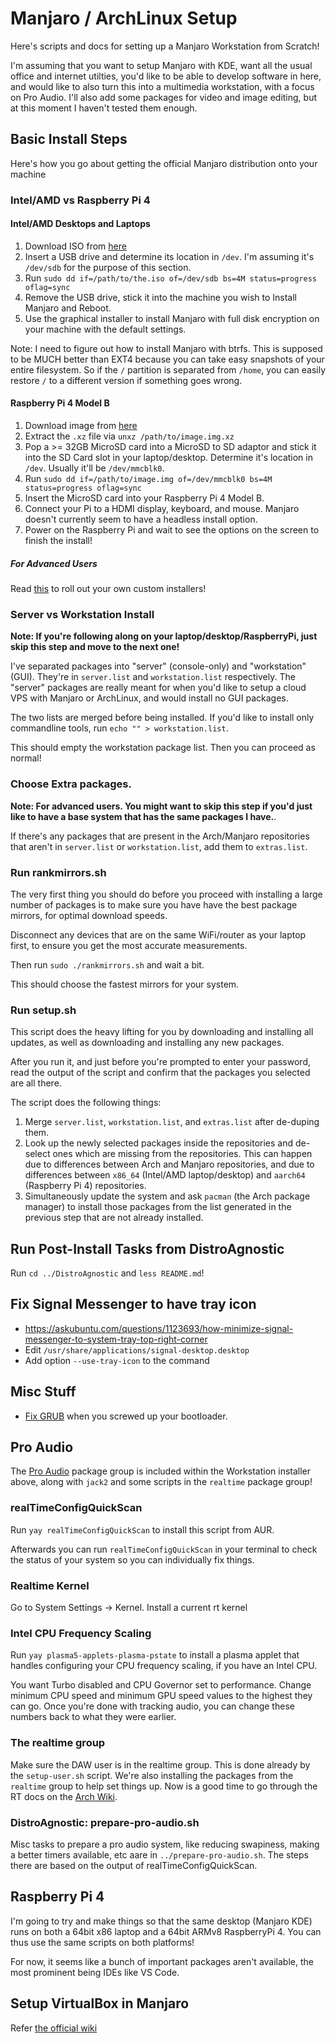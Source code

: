 # Manjaro / ArchLinux Setup

Here's scripts and docs for setting up a Manjaro Workstation from Scratch!

I'm assuming that you want to setup Manjaro with KDE, want all the usual office
and internet utilties, you'd like to be able to develop software in here, and
would like to also turn this into a multimedia workstation, with a focus on
Pro Audio. I'll also add some packages for video and image editing, but at this
moment I haven't tested them enough.

## Basic Install Steps

Here's how you go about getting the official Manjaro distribution onto your
machine

### Intel/AMD vs Raspberry Pi 4

#### Intel/AMD Desktops and Laptops

1. Download ISO from [here](https://manjaro.org/downloads/official/kde/)
3. Insert a USB drive and determine its location in `/dev`. I'm assuming it's
   `/dev/sdb` for the purpose of this section.
3. Run `sudo dd if=/path/to/the.iso of=/dev/sdb bs=4M status=progress oflag=sync`
4. Remove the USB drive, stick it into the machine you wish to Install Manjaro
   and Reboot.
5. Use the graphical installer to install Manjaro with full disk encryption on
   your machine with the default settings.

Note: I need to figure out how to install Manjaro with btrfs. This is supposed
to be MUCH better than EXT4 because you can take easy snapshots of your entire
filesystem. So if the `/` partition is separated from `/home`, you can easily
restore `/` to a different version if something goes wrong.
   
#### Raspberry Pi 4 Model B

1. Download image from [here](https://manjaro.org/download/arm/raspberry-pi-4/arm8-raspberry-pi-4-kde-plasma/)
2. Extract the `.xz` file via `unxz /path/to/image.img.xz`
3. Pop a >= 32GB MicroSD card into a MicroSD to SD adaptor and stick it into
   the SD Card slot in your laptop/desktop. Determine it's location in `/dev`.
   Usually it'll be `/dev/mmcblk0`.
4. Run `sudo dd if=/path/to/image.img of=/dev/mmcblk0 bs=4M status=progress oflag=sync`
5. Insert the MicroSD card into your Raspberry Pi 4 Model B.
6. Connect your Pi to a HDMI display, keyboard, and mouse. Manjaro doesn't
   currently seem to have a headless install option.
7. Power on the Raspberry Pi and wait to see the options on the screen to
   finish the install!

##### For Advanced Users

Read [this](https://forum.manjaro.org/t/wiki-contributing-to-manjaro-arm/91053)
to roll out your own custom installers!

### Server vs Workstation Install

**Note: If you're following along on your laptop/desktop/RaspberryPi, just skip
this step and move to the next one!**

I've separated packages into "server" (console-only) and "workstation" (GUI).
They're in `server.list` and `workstation.list` respectively. The "server"
packages are really meant for when you'd like to setup a cloud VPS with Manjaro
or ArchLinux, and would install no GUI packages.

The two lists are merged before being installed. If you'd like to install only
commandline tools, run `echo "" > workstation.list`.

This should empty the workstation package list. Then you can proceed as normal!

### Choose Extra packages.

**Note: For advanced users. You might want to skip this step if you'd just like
to have a base system that has the same packages I have.**.

If there's any packages that are present in the Arch/Manjaro repositories that
aren't in `server.list` or `workstation.list`, add them to `extras.list`.

### Run rankmirrors.sh

The very first thing you should do before you proceed with installing a large
number of packages is to make sure you have have the best package mirrors, for
optimal download speeds.

Disconnect any devices that are on the same WiFi/router as your laptop first,
to ensure you get the most accurate measurements.

Then run `sudo ./rankmirrors.sh` and wait a bit.

This should choose the fastest mirrors for your system.

### Run setup.sh

This script does the heavy lifting for you by downloading and installing all
updates, as well as downloading and installing any new packages.

After you run it, and just before you're prompted to enter your password, read
the output of the script and confirm that the packages you selected are all
there.

The script does the following things:

1. Merge `server.list`, `workstation.list`, and `extras.list` after de-duping
   them.
2. Look up the newly selected packages inside the repositories and de-select
   ones which are missing from the repositories. This can happen due to
   differences between Arch and Manjaro repositories, and due to differences
   between `x86_64` (Intel/AMD laptop/desktop) and `aarch64` (Raspberry Pi 4)
   repositories.
3. Simultaneously update the system and ask `pacman` (the Arch package manager)
   to install those packages from the list generated in the previous step that
   are not already installed.

## Run Post-Install Tasks from DistroAgnostic

Run `cd ../DistroAgnostic` and `less README.md`!

## Fix Signal Messenger to have tray icon

* https://askubuntu.com/questions/1123693/how-minimize-signal-messenger-to-system-tray-top-right-corner
* Edit `/usr/share/applications/signal-desktop.desktop`
* Add option `--use-tray-icon` to the command

## Misc Stuff

* [Fix GRUB](https://wiki.manjaro.org/index.php/Restore_the_GRUB_Bootloader)
  when you screwed up your bootloader.

## Pro Audio

The [Pro Audio](https://www.archlinux.org/groups/x86_64/pro-audio/) package
group is included within the Workstation installer above, along with `jack2`
and some scripts in the `realtime` package group!

### realTimeConfigQuickScan

Run `yay realTimeConfigQuickScan` to install this script from AUR.

Afterwards you can run `realTimeConfigQuickScan` in your terminal to check the
status of your system so you can individually fix things.

### Realtime Kernel

Go to System Settings -> Kernel. Install a current rt kernel

### Intel CPU Frequency Scaling

Run `yay plasma5-applets-plasma-pstate` to install a plasma applet that handles
configuring your CPU frequency scaling, if you have an Intel CPU.

You want Turbo disabled and CPU Governor set to performance. Change minimum
CPU speed and minimum GPU speed values to the highest they can go. Once you're
done with tracking audio, you can change these numbers back to what they were
earlier.

### The realtime group

Make sure the DAW user is in the realtime group. This is done already by the
`setup-user.sh` script. We're also installing the packages from the `realtime`
group to help set things up. Now is a good time to go through the RT docs on the
[Arch Wiki](https://wiki.archlinux.org/index.php/Realtime_process_management).

### DistroAgnostic: prepare-pro-audio.sh

Misc tasks to prepare a pro audio system, like reducing swapiness, making a
better timers available, etc aare in `../prepare-pro-audio.sh`.
The steps there are based on the output of realTimeConfigQuickScan.

## Raspberry Pi 4

I'm going to try and make things so that the same desktop (Manjaro KDE) runs on
both a 64bit x86 laptop and a 64bit ARMv8 RaspberryPi 4. You can thus use the
same scripts on both platforms!

For now, it seems like a bunch of important packages aren't available, the
most prominent being IDEs like VS Code.


## Setup VirtualBox in Manjaro

Refer [the official wiki](https://wiki.manjaro.org/index.php?title=VirtualBox)
